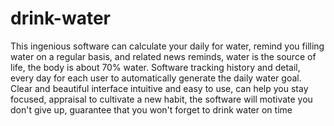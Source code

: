 # drink-water

This ingenious software can calculate your daily for water, remind you filling water on a regular basis, and related news reminds, water is the source of life, the body is about 70% water. Software tracking history and detail, every day for each user to automatically generate the daily water goal. Clear and beautiful interface intuitive and easy to use, can help you stay focused, appraisal to cultivate a new habit, the software will motivate you don't give up, guarantee that you won't forget to drink water on time
